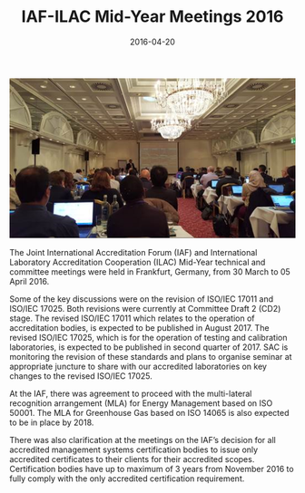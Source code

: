 ﻿---
layout: post
title:  IAF-ILAC Mid-Year Meetings 2016
date:   2016-04-20
permalink: /newsroom/events/IAF-ILAC-Mid-Year-Meetings-2016
---

![IAF-ILAC](/images/press-release/photos/ILAC-IAF-Mid-2016.png)

The Joint International Accreditation Forum (IAF) and International Laboratory Accreditation Cooperation (ILAC) Mid-Year technical and committee meetings were held in Frankfurt, Germany, from 30 March to 05 April 2016.

Some of the key discussions were on the revision of ISO/IEC 17011 and ISO/IEC 17025. Both revisions were currently at Committee Draft 2 (CD2) stage. The revised ISO/IEC 17011 which relates to the operation of accreditation bodies, is expected to be published in August 2017.  The revised ISO/IEC 17025, which is for the operation of testing and calibration laboratories, is expected to be published in second quarter of 2017.  SAC is monitoring the revision of these standards and plans to organise seminar at appropriate juncture to share with our accredited laboratories on key changes to the revised ISO/IEC 17025.

At the IAF, there was agreement to proceed with the multi-lateral recognition arrangement (MLA) for Energy Management based on ISO 50001.  The MLA for Greenhouse Gas based on ISO 14065 is also expected to be in place by 2018.

There was also clarification at the meetings on the IAF’s decision for all accredited management systems certification bodies to issue only accredited certificates to their clients for their accredited scopes. Certification bodies have up to maximum of 3 years from November 2016 to fully comply with the only accredited certification requirement.
